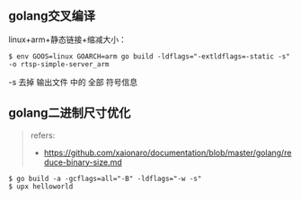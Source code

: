 

## golang交叉编译

linux+arm+静态链接+缩减大小：

```
$ env GOOS=linux GOARCH=arm go build -ldflags="-extldflags=-static -s" -o rtsp-simple-server_arm
```

-s     去掉 输出文件 中的 全部 符号信息

## golang二进制尺寸优化

>  refers:
>
> - https://github.com/xaionaro/documentation/blob/master/golang/reduce-binary-size.md

```
$ go build -a -gcflags=all="-B" -ldflags="-w -s"
$ upx helloworld
```


